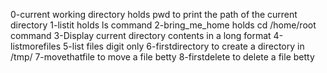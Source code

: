 0-current working directory holds pwd to print the path of the current directory
1-listit holds ls command
2-bring_me_home holds cd /home/root command
3-Display current directory contents in a long format
4-listmorefiles
5-list files digit only
6-firstdirectory to create a directory in /tmp/
7-movethatfile to move a file betty
8-firstdelete to delete a file betty
